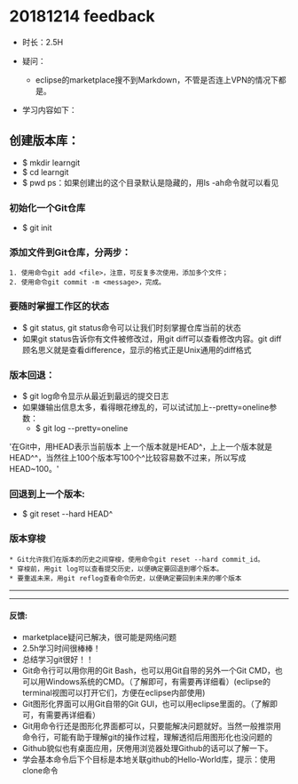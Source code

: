 # 20181214 feedback
* 时长：2.5H
* 疑问：
  * eclipse的marketplace搜不到Markdown，不管是否连上VPN的情况下都是。
  
* 学习内容如下：

## 创建版本库：
* $ mkdir learngit
* $ cd learngit
* $ pwd
ps：如果创建出的这个目录默认是隐藏的，用ls -ah命令就可以看见

### 初始化一个Git仓库
* $ git init

### 添加文件到Git仓库，分两步：
	1. 使用命令git add <file>，注意，可反复多次使用，添加多个文件；
	2. 使用命令git commit -m <message>，完成。

### 要随时掌握工作区的状态
* $ git status, git status命令可以让我们时刻掌握仓库当前的状态
* 如果git status告诉你有文件被修改过，用git diff<file>可以查看修改内容。git diff<file>顾名思义就是查看difference，显示的格式正是Unix通用的diff格式


### 版本回退：
* $ git log命令显示从最近到最远的提交日志
* 如果嫌输出信息太多，看得眼花缭乱的，可以试试加上--pretty=oneline参数：
    * $ git log --pretty=oneline

'在Git中，用HEAD表示当前版本
上一个版本就是HEAD^，上上一个版本就是HEAD^^，当然往上100个版本写100个^比较容易数不过来，所以写成HEAD~100。'

### 回退到上一个版本:
* $ git reset --hard HEAD^

### 版本穿梭
	* Git允许我们在版本的历史之间穿梭，使用命令git reset --hard commit_id。
	* 穿梭前，用git log可以查看提交历史，以便确定要回退到哪个版本。
	* 要重返未来，用git reflog查看命令历史，以便确定要回到未来的哪个版本
	
***
***
#### 反馈:
* marketplace疑问已解决，很可能是网络问题
* 2.5h学习时间很棒棒！
* 总结学习git很好！！
* Git命令行可以用你用的Git Bash，也可以用Git自带的另外一个Git CMD，也可以用Windows系统的CMD。（了解即可，有需要再详细看）(eclipse的terminal视图可以打开它们，方便在eclipse内部使用)
* Git图形化界面可以用Git自带的Git GUI，也可以用eclipse里面的。（了解即可，有需要再详细看）
* Git用命令行还是图形化界面都可以，只要能解决问题就好。当然一般推崇用命令行，可能有助于理解git的操作过程，理解透彻后用图形化也没问题的
* Github貌似也有桌面应用，厌倦用浏览器处理Github的话可以了解一下。
* 学会基本命令后下个目标是本地关联github的Hello-World库，提示：使用clone命令